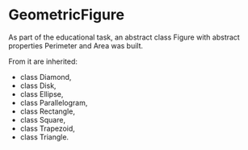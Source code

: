 # GeometricFigure

As part of the educational task, an abstract class Figure with abstract properties Perimeter and Area was built. 

From it are inherited:

- class Diamond,
- class Disk,
- class Ellipse,
- class Parallelogram,
- class Rectangle,
- class Square,
- class Trapezoid,
- class Triangle.

